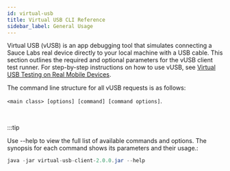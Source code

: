 ```yaml
---
id: virtual-usb
title: Virtual USB CLI Reference
sidebar_label: General Usage
---
```


Virtual USB (vUSB) is an app debugging tool that simulates connecting a Sauce Labs real device directly to your local machine with a USB cable. This section outlines the required and optional parameters for the vUSB client test runner. For step-by-step instructions on how to use vUSB, see [Virtual USB Testing on Real Mobile Devices](/mobile-apps/virtual-usb).

The command line structure for all vUSB requests is as follows:

`<main class> [options] [command] [command options]`.

<br/>

:::tip

Use --help to view the full list of available commands and options. The synopsis for each command shows its parameters and their usage.:
```java
java -jar virtual-usb-client-2.0.0.jar --help
```
